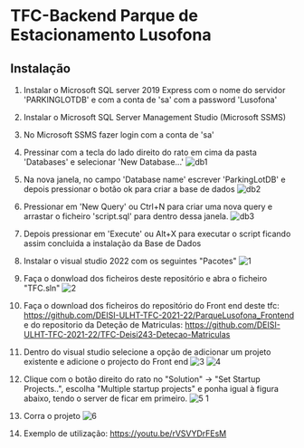 # TFC-Backend Parque de Estacionamento Lusofona

## Instalação
1. Instalar o Microsoft SQL server 2019 Express com o nome do servidor 'PARKINGLOTDB' e com a conta de 'sa' com a password 'Lusofona'

2. Instalar o Microsoft SQL Server Management Studio (Microsoft SSMS)

3. No Microsoft SSMS fazer login com a conta de 'sa'

4. Pressinar com a tecla do lado direito do rato em cima da pasta 'Databases' e selecionar 'New Database...'
![db1](https://user-images.githubusercontent.com/104139081/180336932-033ef829-88af-4e66-b292-eb5dc09f3d35.png)

5. Na nova janela, no campo 'Database name' escrever 'ParkingLotDB' e depois pressionar o botão ok para criar a base de dados
![db2](https://user-images.githubusercontent.com/104139081/180336939-320f44c6-3771-4eeb-a1e4-cb1d36d63f3f.png)

6. Pressionar em 'New Query' ou Ctrl+N para criar uma nova query e arrastar o ficheiro 'script.sql' para dentro dessa janela.
![db3](https://user-images.githubusercontent.com/104139081/180337018-4ee15d82-c3ce-4dde-bb2c-9ee39a2cd616.png)

7. Depois pressionar em 'Execute' ou Alt+X para executar o script ficando assim concluida a instalação da Base de Dados

8. Instalar o visual studio 2022 com os seguintes "Pacotes"
![1](https://user-images.githubusercontent.com/104139081/164999303-e52369a6-caba-4f8d-bb90-3163e714821d.png)


9. Faça o donwload dos ficheiros deste repositório e abra o ficheiro "TFC.sln"
![2](https://user-images.githubusercontent.com/104139081/164999306-1bede529-492f-472b-bdf7-264952c3fe1e.png)

10. Faça o download dos ficheiros do repositório do Front end deste tfc: https://github.com/DEISI-ULHT-TFC-2021-22/ParqueLusofona_Frontend
e do repositorio da Deteção de Matriculas: https://github.com/DEISI-ULHT-TFC-2021-22/TFC-Deisi243-Detecao-Matriculas

11. Dentro do visual studio selecione a opção de adicionar um projeto existente e adicione o projecto do Front end
![3](https://user-images.githubusercontent.com/104139081/164999376-b6ccdff2-6585-4629-90a0-ddb90909acf6.png)
![4](https://user-images.githubusercontent.com/104139081/164999492-4272cd9e-a062-4c9c-a51e-584ec6d8563f.png)

12. Clique com o botão direito do rato no "Solution" -> "Set Startup Projects..", escolha "Multiple startup projects" e ponha igual à figura abaixo, tendo o server de ficar em primeiro.
![5 1](https://user-images.githubusercontent.com/104139081/180333980-09499f14-820d-46cf-9b52-f50a1c008857.png)

13. Corra o projeto
![6](https://user-images.githubusercontent.com/104139081/164999518-4d32f0b1-b9d0-4955-ba17-11c6b242fde4.png)

14. Exemplo de utilização: https://youtu.be/rVSVYDrFEsM
